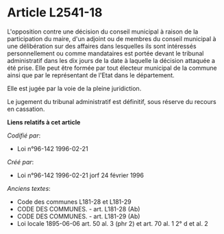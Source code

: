 # Article L2541-18

L'opposition contre une décision du conseil municipal à raison de la participation du maire, d'un adjoint ou de membres du
conseil municipal à une délibération sur des affaires dans lesquelles ils sont intéressés personnellement ou comme
mandataires est portée devant le tribunal administratif dans les dix jours de la date à laquelle la décision attaquée a été
prise. Elle peut être formée par tout électeur municipal de la commune ainsi que par le représentant de l'Etat dans le
département.

Elle est jugée par la voie de la pleine juridiction.

Le jugement du tribunal administratif est définitif, sous réserve du recours en cassation.

**Liens relatifs à cet article**

_Codifié par_:

  - Loi n°96-142 1996-02-21

_Créé par_:

  - Loi n°96-142 1996-02-21 jorf 24 février 1996

_Anciens textes_:

  - Code des communes L181-28 et L181-29
  - CODE DES COMMUNES. - art. L181-28 (Ab)
  - CODE DES COMMUNES. - art. L181-29 (Ab)
  - Loi locale 1895-06-06 art. 50 al. 3 (phr 2) et art. 70 al. 1 2° d et al. 2
